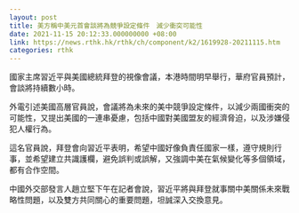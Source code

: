 ```yaml
---
layout: post
title: 美方稱中美元首會談將為競爭設定條件　減少衝突可能性
date: 2021-11-15 20:12:33.000000000 +08:00
link: https://news.rthk.hk/rthk/ch/component/k2/1619928-20211115.htm
categories: rthk
---
```


國家主席習近平與美國總統拜登的視像會議，本港時間明早舉行，華府官員預計，會談將持續數小時。

外電引述美國高層官員說，會議將為未來的美中競爭設定條件，以減少兩國衝突的可能性，又提出美國的一連串憂慮，包括中國對美國盟友的經濟脅迫，以及涉嫌侵犯人權行為。

這名官員說，拜登會向習近平表明，希望中國好像負責任國家一樣，遵守規則行事，並希望建立共識護欄，避免誤判或誤解，又強調中美在氣候變化等多個領域，都有合作空間。

中國外交部發言人趙立堅下午在記者會說，習近平將與拜登就事關中美關係未來戰略性問題，以及雙方共同關心的重要問題，坦誠深入交換意見。
